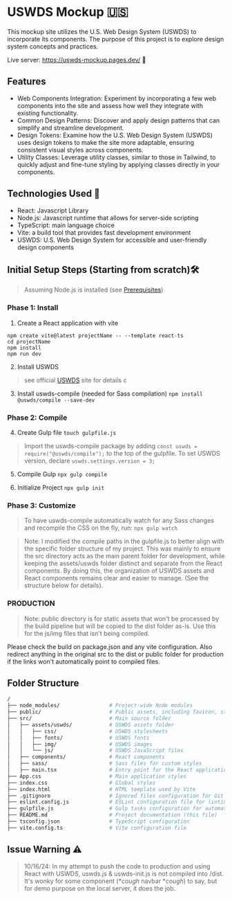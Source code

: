 # USWDS Mockup 🇺🇸
 
This mockup site utilizes the U.S. Web Design System (USWDS) to incorporate its components. The purpose of this project is to explore design system concepts and practices.

Live server: https://uswds-mockup.pages.dev/ 🦅

## Features
- Web Components Integration: Experiment by incorporating a few web components into the site and assess how well they integrate with existing functionality.
- Common Design Patterns: Discover and apply design patterns that can simplify and streamline development.
- Design Tokens: Examine how the U.S. Web Design System (USWDS) uses design tokens to make the site more adaptable, ensuring consistent visual styles across components.
- Utility Classes: Leverage utility classes, similar to those in Tailwind, to quickly adjust and fine-tune styling by applying classes directly in your components.
 
## Technologies Used 🚀
- React: Javascript Library
- Node.js: Javascript runtime that allows for server-side scripting
- TypeScript: main language choice
- Vite: a build tool that provides fast development environment
- USWDS: U.S. Web Design System for accessible and user-friendly design components
 
## Initial Setup Steps (Starting from scratch)🛠️
> Assuming Node.js is installed (see [Prerequisites](https://github.com/ITS-HCD/excelsior/wiki#prerequisites))
 
### Phase 1: Install
1) Create a React application with vite
```
npm create vite@latest projectName -- --template react-ts
cd projectName
npm install
npm run dev
```
2) Install USWDS
> see official [USWDS](https://designsystem.digital.gov/documentation/getting-started/developers/phase-one-install/) site for details
c 
3) Install uswds-compile (needed for Sass compilation)
`npm install @uswds/compile --save-dev`
 
### Phase 2: Compile
4) Create Gulp file
`touch gulpfile.js`
> Import the uswds-compile package by adding `const uswds = require("@uswds/compile");` to the top of the gulpfile. To set USWDS version, declare `uswds.settings.version = 3;` 

5) Compile Gulp
`npx gulp compile`

6) Initialize Project
`npx gulp init`

### Phase 3: Customize
> To have uswds-compile automatically watch for any Sass changes and recompile the CSS on the fly, run:
`npx gulp watch`

> Note: I modified the compile paths in the gulpfile.js to better align with the specific folder structure of my project. This was mainly to ensure the src directory acts as the main parent folder for development, while keeping the assets/uswds folder distinct and separate from the React components. By doing this, the organization of USWDS assets and React components remains clear and easier to manage. (See the structure below for details).

### PRODUCTION
> Note: public directory is for static assets that won't be processed by the build pipeline but will be copied to the dist folder as-is. Use this for the js/img files that isn't being compiled.

Please check the build on package.json and any vite configuration. Also redirect anything in the original src to the dist or public folder for production if the links won't automatically point to compiled files.

## Folder Structure
```bash
/
├── node_modules/                # Project-wide Node modules
├── public/                      # Public assets, including favicon, static files
├── src/                         # Main source folder
│   ├── assets/uswds/            # USWDS assets folder
│   │   ├── css/                 # USWDS stylesheets
│   │   ├── fonts/               # USWDS fonts
│   │   ├── img/                 # USWDS images
│   │   └── js/                  # USWDS JavaScript files
│   ├── components/              # React components
│   ├── sass/                    # Sass files for custom styles
│   ├── main.tsx                 # Entry point for the React application
├── App.css                      # Main application styles
├── index.css                    # Global styles
├── index.html                   # HTML template used by Vite
├── .gitignore                   # Ignored files configuration for Git
├── eslint.config.js             # ESLint configuration file for linting
├── gulpfile.js                  # Gulp tasks configuration for automation
├── README.md                    # Project documentation (this file)
├── tsconfig.json                # TypeScript configuration
├── vite.config.ts               # Vite configuration file
```

## Issue Warning ⚠️
> 10/16/24: In my attempt to push the code to production and using React with USWDS, uswds.js & uswds-init.js is not compiled into /dist. It's wonky for some component (**cough* navbar **cough*) to say, but for demo purpose on the local server, it does the job.
